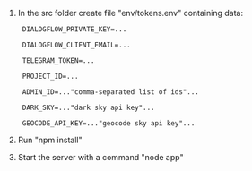 1. In the src folder create file "env/tokens.env" containing data:

        DIALOGFLOW_PRIVATE_KEY=...

        DIALOGFLOW_CLIENT_EMAIL=...

        TELEGRAM_TOKEN=...

        PROJECT_ID=...

        ADMIN_ID=..."comma-separated list of ids"...

        DARK_SKY=..."dark sky api key"...

        GEOCODE_API_KEY=..."geocode sky api key"...

2. Run "npm install"

3. Start the server with a command "node app"
